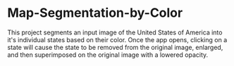 # Map-Segmentation-by-Color
This project segments an input image of the United States of America into it's individual states based on their color. Once the app opens, clicking on a state will cause the state to be removed from the original image, enlarged, and then superimposed on the original image with a lowered opacity.
